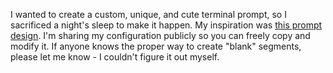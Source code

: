 I wanted to create a custom, unique, and cute terminal prompt, so I sacrificed a night's sleep to make it happen.
My inspiration was [this prompt design](https://git.sr.ht/~zethra/sasha-fetch/blob/main/example.png).
I'm sharing my configuration publicly so you can freely copy and modify it. If anyone knows the proper way to create "blank" segments, please let me know - I couldn't figure it out myself.

